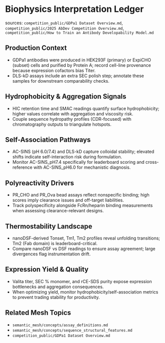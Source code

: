 # Biophysics Interpretation Ledger

sources: `competition_public/GDPa1 Dataset Overview.md`, `competition_public/2025 AbDev Competition Overview.md`, `competition_public/How to Train an Antibody Developability Model.md`

## Production Context
- GDPa1 antibodies were produced in HEK293F (primary) or ExpiCHO (subset) cells and purified by Protein A; record cell-line provenance because expression cofactors bias Titer.
- DLS-kD assays include an extra SEC polish step; annotate these samples for downstream comparability checks.

## Hydrophobicity & Aggregation Signals
- HIC retention time and SMAC readings quantify surface hydrophobicity; higher values correlate with aggregation and viscosity risk.
- Couple sequence hydropathy profiles (CDR-focused) with chromatography outputs to triangulate hotspots.

## Self-Association Pathways
- AC-SINS (pH 6.0/7.4) and DLS-kD capture colloidal stability; elevated shifts indicate self-interaction risk during formulation.
- Monitor AC-SINS_pH7.4 specifically for leaderboard scoring and cross-reference with AC-SINS_pH6.0 for mechanistic diagnosis.

## Polyreactivity Drivers
- PR_CHO and PR_Ova bead assays reflect nonspecific binding; high scores imply clearance issues and off-target liabilities.
- Track polyspecificity alongside FcRn/heparin binding measurements when assessing clearance-relevant designs.

## Thermostability Landscape
- nanoDSF-derived Tonset, Tm1, Tm2 profiles reveal unfolding transitions; Tm2 (Fab domain) is leaderboard-critical.
- Compare nanoDSF vs DSF readings to ensure assay agreement; large divergences flag instrumentation drift.

## Expression Yield & Quality
- Valita titer, SEC % monomer, and rCE-SDS purity expose expression bottlenecks and aggregation consequences.
- When optimizing yield, monitor hydrophobicity/self-association metrics to prevent trading stability for productivity.

## Related Mesh Topics
- `semantic_mesh/concepts/assay_definitions.md`
- `semantic_mesh/concepts/sequence_structural_features.md`
- `competition_public/GDPa1 Dataset Overview.md`
